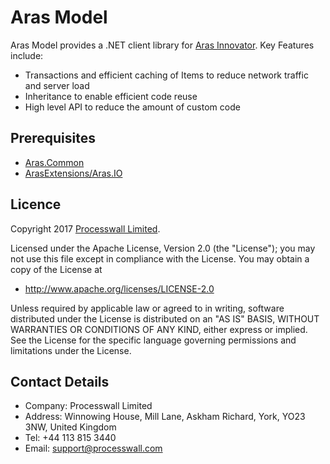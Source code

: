 # Aras Model

Aras Model provides a .NET client library for [Aras Innovator](http://www.aras.com). Key Features include:

 * Transactions and efficient caching of Items to reduce network traffic and server load
 * Inheritance to enable efficient code reuse
 * High level API to reduce the amount of custom code

## Prerequisites

 * [Aras.Common](https://github.com/ArasExtensions/Aras.Common)
 * [ArasExtensions/Aras.IO](https://github.com/ArasExtensions/Aras.IO)
 
## Licence

Copyright 2017 [Processwall Limited](http://www.processwall.com).

Licensed under the Apache License, Version 2.0 (the "License"); you may not use this file except in compliance with the License. You may obtain a copy of the License at

* http://www.apache.org/licenses/LICENSE-2.0

Unless required by applicable law or agreed to in writing, software distributed under the License is distributed on an "AS IS" BASIS, WITHOUT WARRANTIES OR CONDITIONS OF ANY KIND, either express or implied. See the License for the specific language governing permissions and limitations under the License.

## Contact Details

 * Company: Processwall Limited
 * Address: Winnowing House, Mill Lane, Askham Richard, York, YO23 3NW, United Kingdom
 * Tel:     +44 113 815 3440
 * Email:   support@processwall.com
